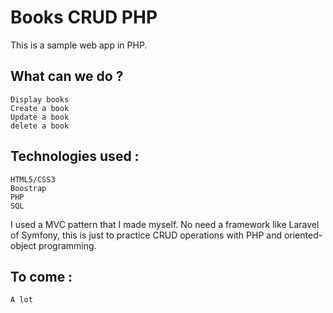 # Books CRUD PHP

This is a sample web app in PHP.

## What can we do ?
    Display books
    Create a book
    Update a book
    delete a book

## Technologies used :
    HTML5/CSS3
    Boostrap
    PHP
    SQL

I used a MVC pattern that I made myself.
No need a framework like Laravel of Symfony, this is just to practice CRUD operations with PHP and oriented-object programming.

## To come :
    A lot